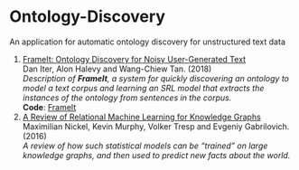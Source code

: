 # Ontology-Discovery
An application for automatic ontology discovery for unstructured text data

1. [FrameIt: Ontology Discovery for Noisy User-Generated Text](http://noisy-text.github.io/2018/pdf/W-NUT201823.pdf)
   <br/>Dan Iter, Alon Halevy and Wang-Chiew Tan. (2018)
   <br/> *Description of **FrameIt**, a system for quickly discovering an ontology to model a text corpus and learning an SRL model that extracts the instances of the ontology from sentences in the corpus.*
   <br/>**Code**: [FrameIt](https://github.com/biggorilla-gh/frameit)
2. [A Review of Relational Machine Learning for Knowledge Graphs](https://arxiv.org/pdf/1503.00759.pdf)
   <br/>Maximilian Nickel, Kevin Murphy, Volker Tresp and Evgeniy Gabrilovich. (2016)
   <br/>*A review of how such statistical models can be “trained” on large knowledge graphs, and then used to predict
         new facts about the world.*
